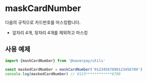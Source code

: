 # maskCardNumber

다음의 규칙으로 카드번호를 마스킹합니다.

- 앞자리 4개, 뒷자리 4개를 제외하고 마스킹

## 사용 예제

```typescript
import {maskCardNumber} from '@naverpay/utils'

const maskedCardNumber = maskCardNumber('01234567890123456789')
console.log(maskedCardNumber) // 0123************6789
```
